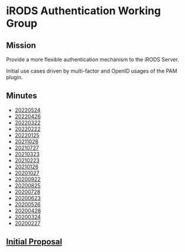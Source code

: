 # iRODS Authentication Working Group

## Mission

Provide a more flexible authentication mechanism to the iRODS Server.

Initial use cases driven by multi-factor and OpenID usages of the PAM plugin.

## Minutes

 - [20220524](20220524-minutes.md)
 - [20220426](20220426-minutes.md)
 - [20220322](20220322-minutes.md)
 - [20220222](20220222-minutes.md)
 - [20220125](20220125-minutes.md)
 - [20211026](20211026-minutes.md)
 - [20210727](20210727-minutes.md)
 - [20210323](20210323-minutes.md)
 - [20210223](20210223-minutes.md)
 - [20210126](20210126-minutes.md)
 - [20201027](20201027-minutes.md)
 - [20200922](20200922-minutes.md)
 - [20200825](20200825-minutes.md)
 - [20200728](20200728-minutes.md)
 - [20200623](20200623-minutes.md)
 - [20200526](20200526-minutes.md)
 - [20200428](20200428-minutes.md)
 - [20200324](20200324-minutes.md)
 - [20200227](20200227-minutes.md)

## [Initial Proposal](20200224-surf-flexible_pam_support.pdf)
